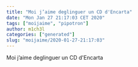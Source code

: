 ```yaml
---
title: "Moi j’aime deglinguer un CD d'Encarta"
date: "Mon Jan 27 21:17:03 CET 2020"
tags: ["moijaime", "pipotron"]
author: m1ch3l
categories: ["generated"]
slug: "moijaime/2020-01-27-21:17:03"
---
```


Moi j’aime deglinguer un CD d'Encarta
